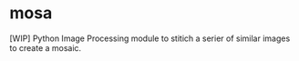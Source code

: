 # mosa

[WIP] Python Image Processing module to stitich a serier of similar images to
create a mosaic.
